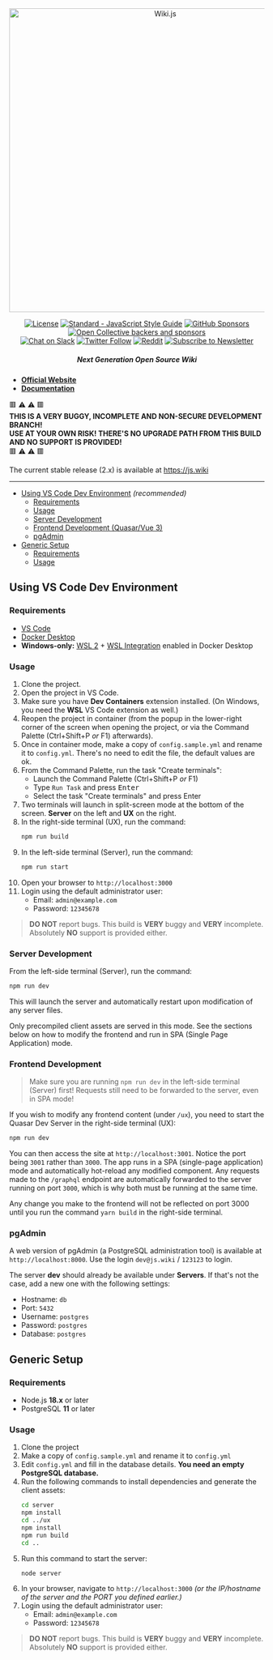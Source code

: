 <div align="center">

<picture>
  <source media="(prefers-color-scheme: dark)" srcset="https://static.requarks.io/logo/wikijs-full-darktheme.svg">
  <img alt="Wiki.js" src="https://static.requarks.io/logo/wikijs-full.svg" width="600">
</picture>

[![License](https://img.shields.io/badge/license-AGPLv3-blue.svg?style=flat)](https://github.com/requarks/wiki/blob/master/LICENSE)
[![Standard - JavaScript Style Guide](https://img.shields.io/badge/code%20style-standard-green.svg?style=flat&logo=javascript&logoColor=white)](http://standardjs.com/)
[![GitHub Sponsors](https://img.shields.io/github/sponsors/ngpixel?logo=github&color=ea4aaa)](https://github.com/users/NGPixel/sponsorship)
[![Open Collective backers and sponsors](https://img.shields.io/opencollective/all/wikijs?label=backers&color=218bff&logo=opencollective&logoColor=white)](https://opencollective.com/wikijs)  
[![Chat on Slack](https://img.shields.io/badge/slack-requarks-CC2B5E.svg?style=flat&logo=slack)](https://wiki.requarks.io/slack)
[![Twitter Follow](https://img.shields.io/badge/follow-%40requarks-blue.svg?style=flat&logo=twitter)](https://twitter.com/requarks)
[![Reddit](https://img.shields.io/badge/reddit-%2Fr%2Fwikijs-orange?logo=reddit&logoColor=white)](https://www.reddit.com/r/wikijs/)
[![Subscribe to Newsletter](https://img.shields.io/badge/newsletter-subscribe-yellow.svg?style=flat&logo=mailchimp)](https://blog.js.wiki/subscribe)

##### Next Generation Open Source Wiki

</div>

- **[Official Website](https://next.js.wiki/)**
- **[Documentation](https://next.js.wiki/docs/)**

:red_square: :warning: :warning: :red_square:   
**THIS IS A VERY BUGGY, INCOMPLETE AND NON-SECURE DEVELOPMENT BRANCH!**  
**USE AT YOUR OWN RISK! THERE'S NO UPGRADE PATH FROM THIS BUILD AND NO SUPPORT IS PROVIDED!**  
:red_square: :warning: :warning: :red_square:

The current stable release (2.x) is available at https://js.wiki

---

- [Using VS Code Dev Environment](#using-vs-code-dev-environment) *(recommended)*
  - [Requirements](#requirements-1)
  - [Usage](#usage)
  - [Server Development](#server-development)
  - [Frontend Development (Quasar/Vue 3)](#frontend-development-quasarvue-3)
  - [pgAdmin](#pgadmin)
- [Generic Setup](#generic-setup)
  - [Requirements](#requirements)
  - [Usage](#usage-1)

## Using VS Code Dev Environment

### Requirements

- [VS Code](https://code.visualstudio.com/)
- [Docker Desktop](https://www.docker.com/products/docker-desktop/)
- **Windows-only:** [WSL 2](https://learn.microsoft.com/en-us/windows/wsl/install) + [WSL Integration](https://docs.docker.com/desktop/wsl/) enabled in Docker Desktop

### Usage

1. Clone the project.
1. Open the project in VS Code.
1. Make sure you have **Dev Containers** extension installed. (On Windows, you need the **WSL** VS Code extension as well.)
1. Reopen the project in container (from the popup in the lower-right corner of the screen when opening the project, or via the Command Palette (Ctrl+Shift+P *or* F1) afterwards).
1. Once in container mode, make a copy of `config.sample.yml` and rename it to `config.yml`. There's no need to edit the file, the default values are ok.
1. From the Command Palette, run the task "Create terminals":
    - Launch the Command Palette (Ctrl+Shift+P *or* F1)
    - Type `Run Task` and press <kbd>Enter</kbd>
    - Select the task "Create terminals" and press Enter
1. Two terminals will launch in split-screen mode at the bottom of the screen. **Server** on the left and **UX** on the right.
1. In the right-side terminal (UX), run the command:
    ```sh
    npm run build
    ```
1. In the left-side terminal (Server), run the command:
    ```sh
    npm run start
    ```
1. Open your browser to `http://localhost:3000`
1. Login using the default administrator user:
    - Email: `admin@example.com`
    - Password: `12345678`

> **DO NOT** report bugs. This build is **VERY** buggy and **VERY** incomplete. Absolutely **NO** support is provided either.

### Server Development

From the left-side terminal (Server), run the command:

```sh
npm run dev
```

This will launch the server and automatically restart upon modification of any server files.

Only precompiled client assets are served in this mode. See the sections below on how to modify the frontend and run in SPA (Single Page Application) mode.

### Frontend Development

> Make sure you are running `npm run dev` in the left-side terminal (Server) first! Requests still need to be forwarded to the server, even in SPA mode!

If you wish to modify any frontend content (under `/ux`), you need to start the Quasar Dev Server in the right-side terminal (UX):

```sh
npm run dev
```

You can then access the site at `http://localhost:3001`. Notice the port being `3001` rather than `3000`. The app runs in a SPA (single-page application) mode and automatically hot-reload any modified component. Any requests made to the `/graphql` endpoint are automatically forwarded to the server running on port `3000`, which is why both must be running at the same time.

Any change you make to the frontend will not be reflected on port 3000 until you run the command `yarn build` in the right-side terminal.

### pgAdmin

A web version of pgAdmin (a PostgreSQL administration tool) is available at `http://localhost:8000`. Use the login `dev@js.wiki` / `123123` to login.

The server **dev** should already be available under **Servers**. If that's not the case, add a new one with the following settings:

- Hostname: `db`
- Port: `5432`
- Username: `postgres`
- Password: `postgres`
- Database: `postgres`

## Generic Setup

### Requirements

- Node.js **18.x** or later
- PostgreSQL **11** or later

### Usage

1. Clone the project
1. Make a copy of `config.sample.yml` and rename it to `config.yml`
1. Edit `config.yml` and fill in the database details. **You need an empty PostgreSQL database.**
1. Run the following commands to install dependencies and generate the client assets:
    ```sh
    cd server
    npm install
    cd ../ux
    npm install
    npm run build
    cd ..
    ```
1. Run this command to start the server:
    ```sh
    node server
    ```
1. In your browser, navigate to `http://localhost:3000` *(or the IP/hostname of the server and the PORT you defined earlier.)*
1. Login using the default administrator user:
    - Email: `admin@example.com`
    - Password: `12345678`

> **DO NOT** report bugs. This build is **VERY** buggy and **VERY** incomplete. Absolutely **NO** support is provided either.
